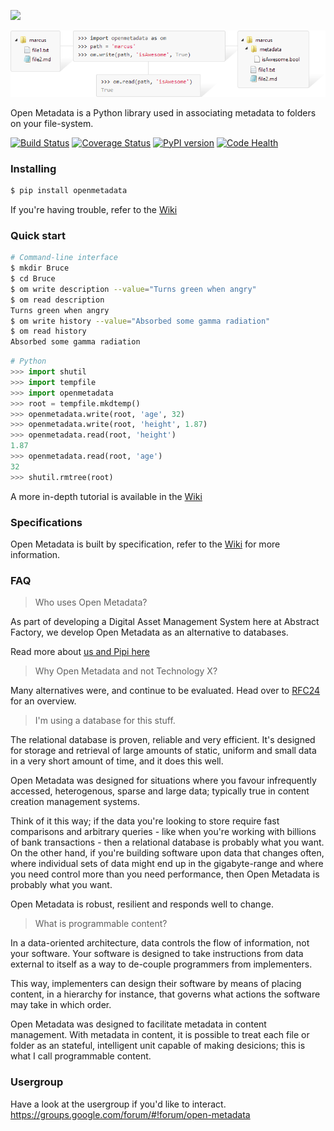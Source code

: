 ![](https://github.com/abstractfactory/openmetadata/wiki/images/logo.png)

![](images/basic.png)

Open Metadata is a Python library used in associating metadata to folders on your file-system.

[![Build Status](https://travis-ci.org/abstractfactory/openmetadata.svg?branch=master)](https://travis-ci.org/abstractfactory/openmetadata)
[![Coverage Status](https://coveralls.io/repos/abstractfactory/openmetadata/badge.png?branch=master)](https://coveralls.io/r/abstractfactory/openmetadata?branch=master)
[![PyPI version](https://badge.fury.io/py/openmetadata.svg)](http://badge.fury.io/py/openmetadata)
[![Code Health](https://landscape.io/github/abstractfactory/openmetadata/master/landscape.png)](https://landscape.io/github/abstractfactory/openmetadata/master)

### Installing

```bash
$ pip install openmetadata
```

If you're having trouble, refer to the [Wiki](https://github.com/abstractfactory/openmetadata/wiki/Install)

### Quick start

```bash
# Command-line interface
$ mkdir Bruce
$ cd Bruce
$ om write description --value="Turns green when angry"
$ om read description
Turns green when angry
$ om write history --value="Absorbed some gamma radiation"
$ om read history
Absorbed some gamma radiation
```

```python
# Python
>>> import shutil
>>> import tempfile
>>> import openmetadata
>>> root = tempfile.mkdtemp()
>>> openmetadata.write(root, 'age', 32)
>>> openmetadata.write(root, 'height', 1.87)
>>> openmetadata.read(root, 'height')
1.87
>>> openmetadata.read(root, 'age')
32
>>> shutil.rmtree(root)
```

A more in-depth tutorial is available in the [Wiki](https://github.com/abstractfactory/openmetadata/wiki/Tutorial)

### Specifications

Open Metadata is built by specification, refer to the [Wiki](https://github.com/abstractfactory/openmetadata/wiki/Specifications) for more information.

### FAQ

> Who uses Open Metadata?

As part of developing a Digital Asset Management System here at Abstract Factory, we develop Open Metadata as an alternative to databases.

Read more about [us and Pipi here](http://abstractfactory.io)

> Why Open Metadata and not Technology X?

Many alternatives were, and continue to be evaluated. Head over to [RFC24](http://rfc.abstractfactory.io/spec/24/) for an overview.

> I'm using a database for this stuff.

The relational database is proven, reliable and very efficient. It's designed for storage and retrieval of large amounts of static, uniform and small data in a very short amount of time, and it does this well.

Open Metadata was designed for situations where you favour infrequently accessed, heterogenous, sparse and large data; typically true in content creation management systems.

Think of it this way; if the data you're looking to store require fast comparisons and arbitrary queries - like when you're working with billions of bank transactions - then a relational database is probably what you want. On the other hand, if you're building software upon data that changes often, where individual sets of data might end up in the gigabyte-range and where you need control more than you need performance, then Open Metadata is probably what you want. 

Open Metadata is robust, resilient and responds well to change.

> What is programmable content?

In a data-oriented architecture, data controls the flow of information, not your software. Your software is designed to take instructions from data external to itself as a way to de-couple programmers from implementers.

This way, implementers can design their software by means of placing content, in a hierarchy for instance, that governs what actions the software may take in which order.

Open Metadata was designed to facilitate metadata in content management. With metadata in content, it is possible to treat each file or folder as an stateful, intelligent unit capable of making desicions; this is what I call programmable content.

### Usergroup

Have a look at the usergroup if you'd like to interact.
https://groups.google.com/forum/#!forum/open-metadata

[setuptools]: https://pypi.python.org/pypi/setuptools
[pip]: http://pip.readthedocs.org/en/latest/installing.html
[Download repository]: https://github.com/abstractfactory/openmetadata/archive/master.zip
[/examples]: https://github.com/abstractfactory/openmetadata/tree/master/openmetadata/examples
[release]: https://github.com/abstractfactory/openmetadata/releases
